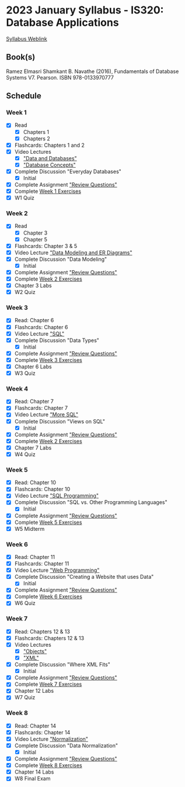 # 2023 January Syllabus - IS320: Database Applications

[Syllabus Weblink](https://content.grantham.edu/academics/GU_CS340/Syllabus_2019.htm)

## Book(s)

Ramez Elmasri Shamkant B. Navathe (2016), Fundamentals of Database Systems V7. Pearson. ISBN 978-0133970777

## Schedule

### Week 1

- [x] Read
  - [x] Chapters 1
  - [x] Chapters 2
- [x] Flashcards: Chapters 1 and 2
- [x] Video Lectures
  - [x] ["Data and Databases"](https://youtu.be/Tjl0Ds1qO9c)
  - [x] ["Database Concepts"](https://youtu.be/yksvl8IJ-o4)
- [x] Complete Discussion "Everyday Databases"
  - [x] Initial
- [x] Complete Assignment ["Review Questions"](https://content.grantham.edu/academics/GU_IS320/W1A1.htm)
- [x] Complete [Week 1 Exercises](https://content.grantham.edu/academics/GU_IS320/W1E1.htm)
- [x] W1 Quiz

### Week 2

- [x] Read
  - [x] Chapter 3
  - [x] Chapter 5
- [x] Flashcards: Chapter 3 & 5
- [x] Video Lecture ["Data Modeling and ER Diagrams"](https://youtu.be/mNJiCDO_gIo)
- [x] Complete Discussion "Data Modeling"
  - [x] Initial
- [x] Complete Assignment ["Review Questions"](https://content.grantham.edu/academics/GU_IS320/W2A1.htm)
- [x] Complete [Week 2 Exercises](https://content.grantham.edu/academics/GU_IS320/W2E1.htm)
- [x] Chapter 3 Labs
- [x] W2 Quiz

### Week 3

- [x] Read: Chapter 6
- [x] Flashcards: Chapter 6
- [x] Video Lecture ["SQL"](https://youtu.be/mn8bp5sE63k)
- [x] Complete Discussion "Data Types"
  - [x] Initial
- [x] Complete Assignment ["Review Questions"](https://content.grantham.edu/academics/GU_IS320/W3A1.htm)
- [x] Complete [Week 3 Exercises](https://content.grantham.edu/academics/GU_IS320/W3E1.htm)
- [x] Chapter 6 Labs
- [x] W3 Quiz

### Week 4

- [x] Read: Chapter 7
- [x] Flashcards: Chapter 7
- [x] Video Lecture ["More SQL"](https://youtu.be/o0SKSFneBFk)
- [x] Complete Discussion "Views on SQL"
  - [x] Initial
- [x] Complete Assignment ["Review Questions"](https://content.grantham.edu/academics/GU_IS320/W4A1.htm)
- [x] Complete [Week 2 Exercises](https://content.grantham.edu/academics/GU_IS320/W4E1.htm)
- [x] Chapter 7 Labs
- [x] W4 Quiz

### Week 5

- [x] Read: Chapter 10
- [x] Flashcards: Chapter 10
- [x] Video Lecture ["SQL Programming"](https://youtu.be/q3VvZgMxuF8)
- [x] Complete Discussion "SQL vs. Other Programming Languages"
  - [x] Initial
- [x] Complete Assignment ["Review Questions"](https://content.grantham.edu/academics/GU_IS320/W5A1.htm)
- [x] Complete [Week 5 Exercises](https://content.grantham.edu/academics/GU_IS320/W5E1.htm)
- [x] W5 Midterm

### Week 6

- [x] Read: Chapter 11
- [x] Flashcards: Chapter 11
- [x] Video Lecture ["Web Programming"](https://youtu.be/tMl6Q7rl8pU)
- [x] Complete Discussion "Creating a Website that uses Data"
  - [x] Initial
- [x] Complete Assignment ["Review Questions"](https://content.grantham.edu/academics/GU_IS320/W6A1.htm)
- [x] Complete [Week 6 Exercises](https://content.grantham.edu/academics/GU_IS320/W6E1.htm)
- [x] W6 Quiz

### Week 7

- [x] Read: Chapters 12 & 13
- [x] Flashcards: Chapters 12 & 13
- [x] Video Lectures
  - [x] ["Objects"](https://youtu.be/CDzEhlhTw0I)
  - [x] ["XML"](https://youtu.be/2xkA_R2NWkw)
- [x] Complete Discussion "Where XML Fits"
  - [x] Initial
- [x] Complete Assignment ["Review Questions"](https://content.grantham.edu/academics/GU_IS320/W7A1.htm)
- [x] Complete [Week 7 Exercises](https://content.grantham.edu/academics/GU_IS320/W7E1.htm)
- [x] Chapter 12 Labs
- [x] W7 Quiz

### Week 8

- [x] Read: Chapter 14
- [x] Flashcards: Chapter 14
- [x] Video Lecture ["Normalization"](https://youtu.be/6B9X-_MFmZ8)
- [x] Complete Discussion "Data Normalization"
  - [x] Initial
- [x] Complete Assignment ["Review Questions"](https://content.grantham.edu/academics/GU_IS320/W8A1.htm)
- [x] Complete [Week 8 Exercises](https://content.grantham.edu/academics/GU_IS320/W8E1.htm)
- [x] Chapter 14 Labs
- [x] W8 Final Exam
